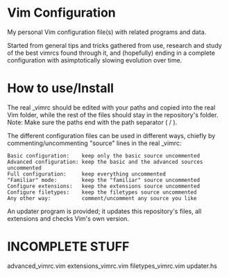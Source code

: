Vim Configuration
===

My personal Vim configuration file(s) with related programs and data.

Started from general tips and tricks gathered from use, research and
study of the best vimrcs found through it, and (hopefully) ending in a
complete configuration with asimptotically slowing evolution over time.

How to use/Install
===

The real _vimrc should be edited with your paths and copied into the real Vim
folder, while the rest of the files should stay in the repository's folder.
Note: Make sure the paths end with the path separator ( / ).

The different configuration files can be used in different ways, chiefly by
commenting/uncommenting "source" lines in the real _vimrc:

    Basic configuration:    keep only the basic source uncommented
    Advanced configuration: keep the basic and the advanced sources uncommented
    Full configuration:     keep everything uncommented
    "Familiar" mode:        keep the "familiar" source uncommented
    Configure extensions:   keep the extensions source uncommented
    Configure filetypes:    keep the filetypes source uncommented
    Any other way:          comment/uncomment any source you like

An updater program is provided; it updates this repository's files,
all extensions and checks Vim's own version.


INCOMPLETE STUFF
===

advanced_vimrc.vim
extensions_vimrc.vim
filetypes_vimrc.vim
updater.hs

